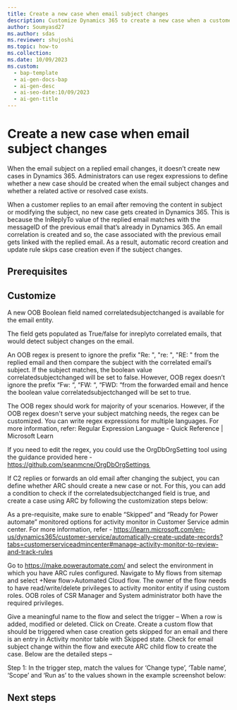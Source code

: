 ```yaml
---
title: Create a new case when email subject changes
description: Customize Dynamics 365 to create a new case when a customer replies to an email after changing the subject.
author: Soumyasd27
ms.author: sdas
ms.reviewer: shujoshi
ms.topic: how-to
ms.collection:
ms.date: 10/09/2023
ms.custom:
  - bap-template
  - ai-gen-docs-bap
  - ai-gen-desc
  - ai-seo-date:10/09/2023
  - ai-gen-title
---
```


# Create a new case when email subject changes

When the email subject on a replied email changes, it doesn’t create new cases in Dynamics 365. Administrators can use regex expressions to define whether a new case should be created when the email subject changes and whether a related active or resolved case exists.  

When a customer replies to an email after removing the content in subject or modifying the subject, no new case gets created in Dynamics 365. This is because the InReplyTo value of the replied email matches with the messageID of the previous email that’s already in Dynamics 365. An email correlation is created and so, the case associated with the previous email gets linked with the replied email. As a result, automatic record creation and update rule skips case creation even if the subject changes.

## Prerequisites

<!--add your content here-->

<!--H2s. Required. A how-to article explains how to do a task. The bulk of each H2 should be a procedure.-->
## Customize  

A new OOB Boolean field named correlatedsubjectchanged is available for the email entity.  

The field gets populated as True/false for inreplyto correlated emails, that would detect subject changes on the email.  

An OOB regex is present to ignore the prefix "Re: ", "re: ", "RE: " from the replied email and then compare the subject with the correlated email’s subject. If the subject matches, the boolean value correlatedsubjectchanged will be set to false. However, OOB regex doesn’t ignore the prefix “Fw: “, “FW: “, “FWD: “from the forwarded email and hence the boolean value correlatedsubjectchanged will be set to true.  

The OOB regex should work for majority of your scenarios. However, if the OOB regex doesn't serve your subject matching needs, the regex can be customized. You can write regex expressions for multiple languages. For more information, refer: Regular Expression Language - Quick Reference | Microsoft Learn  

If you need to edit the regex, you could use the OrgDbOrgSetting tool using the guidance provided here - https://github.com/seanmcne/OrgDbOrgSettings  

If C2 replies or forwards an old email after changing the subject, you can define whether ARC should create a new case or not. For this, you can add a condition to check if the correlatedsubjectchanged field is true, and create a case using ARC by following the customization steps below:  

As a pre-requisite, make sure to enable “Skipped” and “Ready for Power automate” monitored options for activity monitor in Customer Service admin center. For more information, refer - https://learn.microsoft.com/en-us/dynamics365/customer-service/automatically-create-update-records?tabs=customerserviceadmincenter#manage-activity-monitor-to-review-and-track-rules  

Go to https://make.powerautomate.com/ and select the environment in which you have ARC rules configured. Navigate to My flows from sitemap and select +New flow>Automated Cloud flow. The owner of the flow needs to have read/write/delete privileges to activity monitor entity if using custom roles. OOB roles of CSR Manager and System administrator both have the required privileges.   

Give a meaningful name to the flow and select the trigger – When a row is added, modified or deleted. Click on Create. Create a custom flow that should be triggered when case creation gets skipped for an email and there is an entry in Activity monitor table with Skipped state. Check for email subject change within the flow and execute ARC child flow to create the case. Below are the detailed steps –  

Step 1: In the trigger step, match the values for ‘Change type’, ‘Table name’, ‘Scope’ and ‘Run as’ to the values shown in the example screenshot below: 
## Next steps

<!--Remove all the comments in this template before you sign-off or merge to the main branch.-->
